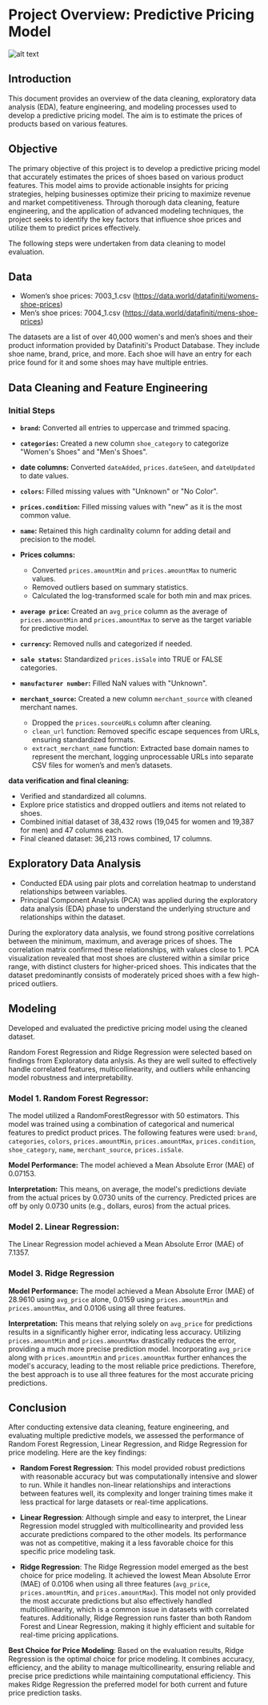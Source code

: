 # Project Overview: Predictive Pricing Model
![alt text](image-3.png)

## Introduction
This document provides an overview of the data cleaning, exploratory data analysis (EDA), feature engineering, and modeling processes used to develop a predictive pricing model. The aim is to estimate the prices of products based on various features. 

## Objective
The primary objective of this project is to develop a predictive pricing model that accurately estimates the prices of shoes based on various product features. This model aims to provide actionable insights for pricing strategies, helping businesses optimize their pricing to maximize revenue and market competitiveness. Through thorough data cleaning, feature engineering, and the application of advanced modeling techniques, the project seeks to identify the key factors that influence shoe prices and utilize them to predict prices effectively.

The following steps were undertaken from data cleaning to model evaluation.
## Data
- Women’s shoe prices: 7003_1.csv (https://data.world/datafiniti/womens-shoe-prices)
- Men’s shoe prices: 7004_1.csv (https://data.world/datafiniti/mens-shoe-prices)

The datasets are a list of over 40,000 women's and men’s shoes and their product information provided by Datafiniti's Product Database. They include shoe name, brand, price, and more. Each shoe will have an entry for each price found for it and some shoes may have multiple entries.

## Data Cleaning and Feature Engineering

### Initial Steps

- **`brand`:** Converted all entries to uppercase and trimmed spacing.

- **`categories`:** Created a new column `shoe_category` to categorize "Women's Shoes" and "Men's Shoes".

- **date columns:** Converted `dateAdded`, `prices.dateSeen`, and `dateUpdated` to date values.

- **`colors`:** Filled missing values with "Unknown" or "No Color".

- **`prices.condition`:** Filled missing values with "new" as it is the most common value.

- **`name`:** Retained this high cardinality column for adding detail and precision to the model.

- **Prices columns:** 
    - Converted `prices.amountMin` and `prices.amountMax` to numeric values.
    - Removed outliers based on summary statistics.
    - Calculated the log-transformed scale for both min and max prices.

- **`average price`:** Created an `avg_price` column as the average of `prices.amountMin` and `prices.amountMax` to serve as the target variable for predictive model.

- **`currency`:** Removed nulls and categorized if needed.

- **`sale status`:** Standardized `prices.isSale` into TRUE or FALSE categories.

- **`manufacturer number`:** Filled NaN values with "Unknown".

- **`merchant_source`:** Created a new column `merchant_source` with cleaned merchant names.
    - Dropped the `prices.sourceURLs` column after cleaning.
    - `clean_url` function: Removed specific escape sequences from URLs, ensuring standardized formats.
    - `extract_merchant_name` function: Extracted base domain names to represent the merchant, logging unprocessable URLs into separate CSV files for women’s and men’s datasets.

**data verification and final cleaning:**
- Verified and standardized all columns.
- Explore price statistics and dropped outliers and items not related to shoes.
- Combined initial dataset of 38,432 rows (19,045 for women and 19,387 for men) and 47 columns each.
- Final cleaned dataset: 36,213 rows combined, 17 columns.

## Exploratory Data Analysis
- Conducted EDA using pair plots and correlation heatmap to understand relationships between variables.
- Principal Component Analysis (PCA) was applied during the exploratory data analysis (EDA) phase to understand the underlying structure and relationships within the dataset. 

During the exploratory data analysis, we found strong positive correlations between the minimum, maximum, and average prices of shoes. The correlation matrix confirmed these relationships, with values close to 1. PCA visualization revealed that most shoes are clustered within a similar price range, with distinct clusters for higher-priced shoes. This indicates that the dataset predominantly consists of moderately priced shoes with a few high-priced outliers.

## Modeling
Developed and evaluated the predictive pricing model using the cleaned dataset. 

Random Forest Regression and Ridge Regression were selected based on findings from Exploratory data anlysis. As they are well suited to effectively handle correlated features, multicollinearity, and outliers while enhancing model robustness and interpretability.

### Model 1. Random Forest Regressor:
The model utilized a RandomForestRegressor with 50 estimators. This model was trained using a combination of categorical and numerical features to predict product prices. The following features were used: `brand`, `categories`, `colors`, `prices.amountMin`, `prices.amountMax`, `prices.condition`, `shoe_category`, `name`, `merchant_source`, `prices.isSale`. 

**Model Performance:** The model achieved a Mean Absolute Error (MAE) of 0.07153.

**Interpretation:** This means, on average, the model's predictions deviate from the actual prices by 0.0730 units of the currency. Predicted prices are off by only 0.0730 units (e.g., dollars, euros) from the actual prices.

### Model 2. Linear Regression: 
The Linear Regression model achieved a Mean Absolute Error (MAE) of 7.1357.

### Model 3. Ridge Regression

**Model Performance:** The model achieved a Mean Absolute Error (MAE) of 28.9610 using `avg_price` alone, 0.0159 using `prices.amountMin` and `prices.amountMax`, and 0.0106 using all three features.

**Interpretation:** This means that relying solely on `avg_price` for predictions results in a significantly higher error, indicating less accuracy. Utilizing `prices.amountMin` and `prices.amountMax` drastically reduces the error, providing a much more precise prediction model. Incorporating `avg_price` along with `prices.amountMin` and `prices.amountMax` further enhances the model's accuracy, leading to the most reliable price predictions. Therefore, the best approach is to use all three features for the most accurate pricing predictions.

## Conclusion
After conducting extensive data cleaning, feature engineering, and evaluating multiple predictive models, we assessed the performance of Random Forest Regression, Linear Regression, and Ridge Regression for price modeling. Here are the key findings:

- **Random Forest Regression**: This model provided robust predictions with reasonable accuracy but was computationally intensive and slower to run. While it handles non-linear relationships and interactions between features well, its complexity and longer training times make it less practical for large datasets or real-time applications.

- **Linear Regression**: Although simple and easy to interpret, the Linear Regression model struggled with multicollinearity and provided less accurate predictions compared to the other models. Its performance was not as competitive, making it a less favorable choice for this specific price modeling task.

- **Ridge Regression**: The Ridge Regression model emerged as the best choice for price modeling. It achieved the lowest Mean Absolute Error (MAE) of 0.0106 when using all three features (`avg_price`, `prices.amountMin`, and `prices.amountMax`). This model not only provided the most accurate predictions but also effectively handled multicollinearity, which is a common issue in datasets with correlated features. Additionally, Ridge Regression runs faster than both Random Forest and Linear Regression, making it highly efficient and suitable for real-time pricing applications.

**Best Choice for Price Modeling**: Based on the evaluation results, Ridge Regression is the optimal choice for price modeling. It combines accuracy, efficiency, and the ability to manage multicollinearity, ensuring reliable and precise price predictions while maintaining computational efficiency. This makes Ridge Regression the preferred model for both current and future price prediction tasks.